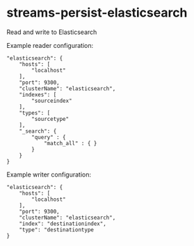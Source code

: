 streams-persist-elasticsearch
=====================

Read and write to Elasticsearch

Example reader configuration:

    "elasticsearch": {
        "hosts": [
            "localhost"
        ],
        "port": 9300,
        "clusterName": "elasticsearch",
        "indexes": [
            "sourceindex"
        ],
        "types": [
            "sourcetype"
        ],
        "_search": {
            "query" : {
                "match_all" : { }
            }
        }
    }

Example writer configuration:

    "elasticsearch": {
        "hosts": [
            "localhost"
        ],
        "port": 9300,
        "clusterName": "elasticsearch",
        "index": "destinationindex",
        "type": "destinationtype
    }

